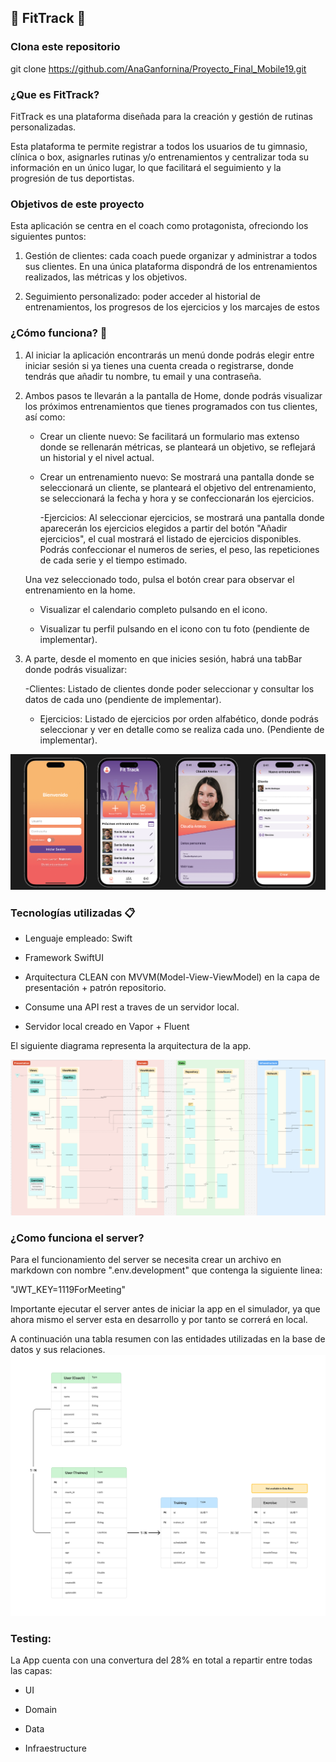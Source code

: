 ## :bicyclist: FitTrack :runner:

### Clona este repositorio
git clone https://github.com/AnaGanfornina/Proyecto_Final_Mobile19.git



### ¿Que es FitTrack?

FitTrack es una plataforma diseñada para la creación y gestión de rutinas personalizadas.

Esta plataforma te permite registrar a todos los usuarios de tu gimnasio, clínica o box, asignarles rutinas y/o entrenamientos y centralizar toda su información en un único lugar, lo que facilitará el seguimiento y la progresión de tus deportistas.

### Objetivos de este proyecto 

Esta aplicación se centra en el coach como protagonista, ofreciondo los siguientes puntos:

1. Gestión de clientes: cada coach puede organizar y administrar a todos sus clientes. En una única plataforma dispondrá de los entrenamientos realizados, las métricas y los objetivos.

2. Seguimiento personalizado: poder acceder al historial de entrenamientos, los progresos de los ejercicios y los marcajes de estos 

### ¿Cómo funciona? :iphone:

1. Al iniciar la aplicación encontrarás un menú donde podrás elegir entre iniciar sesión si ya tienes una cuenta creada o registrarse, donde tendrás que añadir tu nombre, tu email y una contraseña.

2. Ambos pasos te llevarán a la pantalla de Home, donde podrás visualizar los próximos entrenamientos que tienes programados con tus clientes, así como:

	- Crear un cliente nuevo: Se facilitará un formulario mas extenso donde se rellenarán métricas, se planteará un objetivo, se reflejará un historial y el nivel actual. 

	- Crear un entrenamiento nuevo: Se mostrará una pantalla donde se seleccionará un cliente, se planteará el objetivo del entrenamiento, se seleccionará la fecha y hora y se confeccionarán los ejercicios.

		-Ejercicios: Al seleccionar ejercicios, se mostrará una pantalla donde aparecerán los ejercicios elegidos a partir del botón "Añadir ejercicios", el cual mostrará el listado de ejercicios disponibles. 
		Podrás confeccionar el numeros de series, el peso, las repeticiones de cada serie y el tiempo estimado. 

	Una vez seleccionado todo, pulsa el botón crear para observar el entrenamiento en la home. 
  
	- Visualizar el calendario completo pulsando en el icono.

	- Visualizar tu perfil pulsando en el icono con tu foto (pendiente de implementar).

3. A parte, desde el momento en que inicies sesión, habrá una tabBar donde podrás visualizar:
	
	-Clientes: Listado de clientes donde poder seleccionar y consultar los datos de cada uno (pendiente de implementar).

	- Ejercicios: Listado de ejercicios por orden alfabético, donde podrás seleccionar y ver en detalle como se realiza cada uno. (Pendiente de implementar).
 
 ![Pantallas de muestra](/imagenes/pantallas.png)
 

### Tecnologías utilizadas :clipboard:

- Lenguaje empleado: Swift 

- Framework SwiftUI 

- Arquitectura CLEAN con MVVM(Model-View-ViewModel) en la capa de presentación + patrón repositorio.

- Consume una API rest a traves de un servidor local.

- Servidor local creado en Vapor + Fluent 

El siguiente diagrama representa la arquitectura de la app.

![diagrama arquitectura](/imagenes/diagram.png)

### ¿Como funciona el server?
Para el funcionamiento del server se necesita crear un archivo en markdown con nombre ".env.development" que contenga la siguiente linea:

"JWT_KEY=1119ForMeeting"

Importante ejecutar el server antes de iniciar la app en el simulador, ya que ahora mismo el server esta en desarrollo y por tanto se correrá en local. 


A continuación una tabla resumen con las entidades utilizadas en la base de datos y sus relaciones. 
![UML database](/imagenes/data-base.png)

### Testing:
La App cuenta con una convertura del 28% en total a repartir entre todas las capas:

- UI

- Domain

- Data

- Infraestructure 
